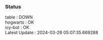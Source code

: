 ### Status


table : DOWN  
hogwarts : OK  
icy-bot : OK  
Latest Update : 2024-03-26 05:07:35.669288
